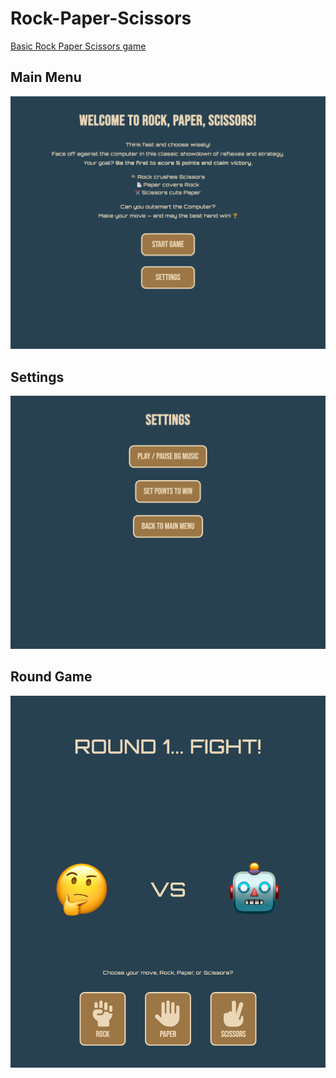 # Rock-Paper-Scissors
[Basic Rock Paper Scissors game
](https://middledcoder.github.io/Rock-Paper-Scissors/)

## Main Menu
![Main Menu](https://github.com/MiddleDcoder/Rock-Paper-Scissors/blob/main/screenshots/main-menu.png)

## Settings
![Settings](https://github.com/MiddleDcoder/Rock-Paper-Scissors/blob/main/screenshots/settings.png)

## Round Game
![Round Game](https://github.com/MiddleDcoder/Rock-Paper-Scissors/blob/main/screenshots/round-game.png)
